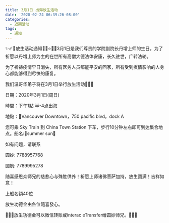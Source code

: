 ```yaml
---
title: 3月1日 出海放生活动
date: '2020-02-24 06:39:26-08:00'
categories:
  - 近期活动
tags:
  - 通知
---
```

<!--StartFragment-->

️✨☄️🌺放生活动通知🍁🌺⭐️🌟💫3月1日是我们尊贵的学院副院长丹增上师的生日，为了祈愿以丹增上师为主的在世所有高僧大德法体安康，长久驻世，广转法轮。



为了祈祷疫情早日消失，所有医务人员都能平安的回家，所有受到疫情影响的人身心都能够得到尽快的康复。



我们温哥华弟子将在3月1日举行放生活动🙏🙏🙏



日期：2020年3月1日(周日)

時間：下午1點 半-4点出海

地點：🔴Vancouver Downtown，750 pacific blvd，dock A

您可乘 Sky Train 到 China Town Station 下车，步行10分钟左右即可到达集合地点。船名:🚢summer sun🚢



如有问题，请联系

圆妙: 7788957768

圆航: 7789995278

随喜感恩众师兄的慈悲心与殊胜供养！祈愿上师诸佛菩萨加持，放生圆满！吉祥如意！



上船名額40位

放生功德金由各位隨喜發心。



🎈🎈🎈放生功德金可以微信转账或interac eTransfer给圆妙师兄。🎈🎈🎈



<!--EndFragment-->
